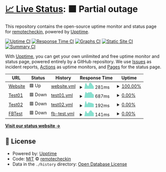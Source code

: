 # [📈 Live Status](https://remotecheckin.github.io/monitor): <!--live status--> **🟧 Partial outage**

This repository contains the open-source uptime monitor and status page for [remotecheckin](https://remotecheckin.github.io/monitor), powered by [Upptime](https://github.com/upptime/upptime).

[![Uptime CI](https://github.com/remotecheckin/monitor/workflows/Uptime%20CI/badge.svg)](https://github.com/remotecheckin/monitor/actions?query=workflow%3A%22Uptime+CI%22)
[![Response Time CI](https://github.com/remotecheckin/monitor/workflows/Response%20Time%20CI/badge.svg)](https://github.com/remotecheckin/monitor/actions?query=workflow%3A%22Response+Time+CI%22)
[![Graphs CI](https://github.com/remotecheckin/monitor/workflows/Graphs%20CI/badge.svg)](https://github.com/remotecheckin/monitor/actions?query=workflow%3A%22Graphs+CI%22)
[![Static Site CI](https://github.com/remotecheckin/monitor/workflows/Static%20Site%20CI/badge.svg)](https://github.com/remotecheckin/monitor/actions?query=workflow%3A%22Static+Site+CI%22)
[![Summary CI](https://github.com/remotecheckin/monitor/workflows/Summary%20CI/badge.svg)](https://github.com/remotecheckin/monitor/actions?query=workflow%3A%22Summary+CI%22)

With [Upptime](https://upptime.js.org), you can get your own unlimited and free uptime monitor and status page, powered entirely by a GitHub repository. We use [Issues](https://github.com/remotecheckin/monitor/issues) as incident reports, [Actions](https://github.com/remotecheckin/monitor/actions) as uptime monitors, and [Pages](https://remotecheckin.github.io/monitor) for the status page.

<!--start: status pages-->
<!-- This summary is generated by Upptime (https://github.com/upptime/upptime) -->
<!-- Do not edit this manually, your changes will be overwritten -->
<!-- prettier-ignore -->
| URL | Status | History | Response Time | Uptime |
| --- | ------ | ------- | ------------- | ------ |
| <img alt="" src="https://icons.duckduckgo.com/ip3/www.remotecheckin.co.uk.ico" height="13"> [Website](https://www.remotecheckin.co.uk) | 🟩 Up | [website.yml](https://github.com/remotecheckin/monitor/commits/HEAD/history/website.yml) | <details><summary><img alt="Response time graph" src="./graphs/website/response-time-week.png" height="20"> 281ms</summary><br><a href="https://monitor.remotecheckin.co.uk/history/website"><img alt="Response time 287" src="https://img.shields.io/endpoint?url=https%3A%2F%2Fraw.githubusercontent.com%2Fremotecheckin%2Fmonitor%2FHEAD%2Fapi%2Fwebsite%2Fresponse-time.json"></a><br><a href="https://monitor.remotecheckin.co.uk/history/website"><img alt="24-hour response time 432" src="https://img.shields.io/endpoint?url=https%3A%2F%2Fraw.githubusercontent.com%2Fremotecheckin%2Fmonitor%2FHEAD%2Fapi%2Fwebsite%2Fresponse-time-day.json"></a><br><a href="https://monitor.remotecheckin.co.uk/history/website"><img alt="7-day response time 281" src="https://img.shields.io/endpoint?url=https%3A%2F%2Fraw.githubusercontent.com%2Fremotecheckin%2Fmonitor%2FHEAD%2Fapi%2Fwebsite%2Fresponse-time-week.json"></a><br><a href="https://monitor.remotecheckin.co.uk/history/website"><img alt="30-day response time 247" src="https://img.shields.io/endpoint?url=https%3A%2F%2Fraw.githubusercontent.com%2Fremotecheckin%2Fmonitor%2FHEAD%2Fapi%2Fwebsite%2Fresponse-time-month.json"></a><br><a href="https://monitor.remotecheckin.co.uk/history/website"><img alt="1-year response time 287" src="https://img.shields.io/endpoint?url=https%3A%2F%2Fraw.githubusercontent.com%2Fremotecheckin%2Fmonitor%2FHEAD%2Fapi%2Fwebsite%2Fresponse-time-year.json"></a></details> | <details><summary><a href="https://monitor.remotecheckin.co.uk/history/website">100.00%</a></summary><a href="https://monitor.remotecheckin.co.uk/history/website"><img alt="All-time uptime 99.99%" src="https://img.shields.io/endpoint?url=https%3A%2F%2Fraw.githubusercontent.com%2Fremotecheckin%2Fmonitor%2FHEAD%2Fapi%2Fwebsite%2Fuptime.json"></a><br><a href="https://monitor.remotecheckin.co.uk/history/website"><img alt="24-hour uptime 100.00%" src="https://img.shields.io/endpoint?url=https%3A%2F%2Fraw.githubusercontent.com%2Fremotecheckin%2Fmonitor%2FHEAD%2Fapi%2Fwebsite%2Fuptime-day.json"></a><br><a href="https://monitor.remotecheckin.co.uk/history/website"><img alt="7-day uptime 100.00%" src="https://img.shields.io/endpoint?url=https%3A%2F%2Fraw.githubusercontent.com%2Fremotecheckin%2Fmonitor%2FHEAD%2Fapi%2Fwebsite%2Fuptime-week.json"></a><br><a href="https://monitor.remotecheckin.co.uk/history/website"><img alt="30-day uptime 100.00%" src="https://img.shields.io/endpoint?url=https%3A%2F%2Fraw.githubusercontent.com%2Fremotecheckin%2Fmonitor%2FHEAD%2Fapi%2Fwebsite%2Fuptime-month.json"></a><br><a href="https://monitor.remotecheckin.co.uk/history/website"><img alt="1-year uptime 99.99%" src="https://img.shields.io/endpoint?url=https%3A%2F%2Fraw.githubusercontent.com%2Fremotecheckin%2Fmonitor%2FHEAD%2Fapi%2Fwebsite%2Fuptime-year.json"></a></details>
| <img alt="" src="https://icons.duckduckgo.com/ip3/app.remotecheckin.co.uk.ico" height="13"> [Test01](https://app.remotecheckin.co.uk/Check_in?SiteID=Test01) | 🟥 Down | [test01.yml](https://github.com/remotecheckin/monitor/commits/HEAD/history/test01.yml) | <details><summary><img alt="Response time graph" src="./graphs/test01/response-time-week.png" height="20"> 687ms</summary><br><a href="https://monitor.remotecheckin.co.uk/history/test01"><img alt="Response time 720" src="https://img.shields.io/endpoint?url=https%3A%2F%2Fraw.githubusercontent.com%2Fremotecheckin%2Fmonitor%2FHEAD%2Fapi%2Ftest01%2Fresponse-time.json"></a><br><a href="https://monitor.remotecheckin.co.uk/history/test01"><img alt="24-hour response time 722" src="https://img.shields.io/endpoint?url=https%3A%2F%2Fraw.githubusercontent.com%2Fremotecheckin%2Fmonitor%2FHEAD%2Fapi%2Ftest01%2Fresponse-time-day.json"></a><br><a href="https://monitor.remotecheckin.co.uk/history/test01"><img alt="7-day response time 687" src="https://img.shields.io/endpoint?url=https%3A%2F%2Fraw.githubusercontent.com%2Fremotecheckin%2Fmonitor%2FHEAD%2Fapi%2Ftest01%2Fresponse-time-week.json"></a><br><a href="https://monitor.remotecheckin.co.uk/history/test01"><img alt="30-day response time 709" src="https://img.shields.io/endpoint?url=https%3A%2F%2Fraw.githubusercontent.com%2Fremotecheckin%2Fmonitor%2FHEAD%2Fapi%2Ftest01%2Fresponse-time-month.json"></a><br><a href="https://monitor.remotecheckin.co.uk/history/test01"><img alt="1-year response time 720" src="https://img.shields.io/endpoint?url=https%3A%2F%2Fraw.githubusercontent.com%2Fremotecheckin%2Fmonitor%2FHEAD%2Fapi%2Ftest01%2Fresponse-time-year.json"></a></details> | <details><summary><a href="https://monitor.remotecheckin.co.uk/history/test01">0.00%</a></summary><a href="https://monitor.remotecheckin.co.uk/history/test01"><img alt="All-time uptime 0.05%" src="https://img.shields.io/endpoint?url=https%3A%2F%2Fraw.githubusercontent.com%2Fremotecheckin%2Fmonitor%2FHEAD%2Fapi%2Ftest01%2Fuptime.json"></a><br><a href="https://monitor.remotecheckin.co.uk/history/test01"><img alt="24-hour uptime 0.00%" src="https://img.shields.io/endpoint?url=https%3A%2F%2Fraw.githubusercontent.com%2Fremotecheckin%2Fmonitor%2FHEAD%2Fapi%2Ftest01%2Fuptime-day.json"></a><br><a href="https://monitor.remotecheckin.co.uk/history/test01"><img alt="7-day uptime 0.00%" src="https://img.shields.io/endpoint?url=https%3A%2F%2Fraw.githubusercontent.com%2Fremotecheckin%2Fmonitor%2FHEAD%2Fapi%2Ftest01%2Fuptime-week.json"></a><br><a href="https://monitor.remotecheckin.co.uk/history/test01"><img alt="30-day uptime 0.00%" src="https://img.shields.io/endpoint?url=https%3A%2F%2Fraw.githubusercontent.com%2Fremotecheckin%2Fmonitor%2FHEAD%2Fapi%2Ftest01%2Fuptime-month.json"></a><br><a href="https://monitor.remotecheckin.co.uk/history/test01"><img alt="1-year uptime 0.05%" src="https://img.shields.io/endpoint?url=https%3A%2F%2Fraw.githubusercontent.com%2Fremotecheckin%2Fmonitor%2FHEAD%2Fapi%2Ftest01%2Fuptime-year.json"></a></details>
| <img alt="" src="https://icons.duckduckgo.com/ip3/app.remotecheckin.co.uk.ico" height="13"> [Test02](https://app.remotecheckin.co.uk/Check_in?SiteID=Test02) | 🟥 Down | [test02.yml](https://github.com/remotecheckin/monitor/commits/HEAD/history/test02.yml) | <details><summary><img alt="Response time graph" src="./graphs/test02/response-time-week.png" height="20"> 192ms</summary><br><a href="https://monitor.remotecheckin.co.uk/history/test02"><img alt="Response time 198" src="https://img.shields.io/endpoint?url=https%3A%2F%2Fraw.githubusercontent.com%2Fremotecheckin%2Fmonitor%2FHEAD%2Fapi%2Ftest02%2Fresponse-time.json"></a><br><a href="https://monitor.remotecheckin.co.uk/history/test02"><img alt="24-hour response time 229" src="https://img.shields.io/endpoint?url=https%3A%2F%2Fraw.githubusercontent.com%2Fremotecheckin%2Fmonitor%2FHEAD%2Fapi%2Ftest02%2Fresponse-time-day.json"></a><br><a href="https://monitor.remotecheckin.co.uk/history/test02"><img alt="7-day response time 192" src="https://img.shields.io/endpoint?url=https%3A%2F%2Fraw.githubusercontent.com%2Fremotecheckin%2Fmonitor%2FHEAD%2Fapi%2Ftest02%2Fresponse-time-week.json"></a><br><a href="https://monitor.remotecheckin.co.uk/history/test02"><img alt="30-day response time 238" src="https://img.shields.io/endpoint?url=https%3A%2F%2Fraw.githubusercontent.com%2Fremotecheckin%2Fmonitor%2FHEAD%2Fapi%2Ftest02%2Fresponse-time-month.json"></a><br><a href="https://monitor.remotecheckin.co.uk/history/test02"><img alt="1-year response time 198" src="https://img.shields.io/endpoint?url=https%3A%2F%2Fraw.githubusercontent.com%2Fremotecheckin%2Fmonitor%2FHEAD%2Fapi%2Ftest02%2Fresponse-time-year.json"></a></details> | <details><summary><a href="https://monitor.remotecheckin.co.uk/history/test02">0.00%</a></summary><a href="https://monitor.remotecheckin.co.uk/history/test02"><img alt="All-time uptime 0.01%" src="https://img.shields.io/endpoint?url=https%3A%2F%2Fraw.githubusercontent.com%2Fremotecheckin%2Fmonitor%2FHEAD%2Fapi%2Ftest02%2Fuptime.json"></a><br><a href="https://monitor.remotecheckin.co.uk/history/test02"><img alt="24-hour uptime 0.00%" src="https://img.shields.io/endpoint?url=https%3A%2F%2Fraw.githubusercontent.com%2Fremotecheckin%2Fmonitor%2FHEAD%2Fapi%2Ftest02%2Fuptime-day.json"></a><br><a href="https://monitor.remotecheckin.co.uk/history/test02"><img alt="7-day uptime 0.00%" src="https://img.shields.io/endpoint?url=https%3A%2F%2Fraw.githubusercontent.com%2Fremotecheckin%2Fmonitor%2FHEAD%2Fapi%2Ftest02%2Fuptime-week.json"></a><br><a href="https://monitor.remotecheckin.co.uk/history/test02"><img alt="30-day uptime 0.00%" src="https://img.shields.io/endpoint?url=https%3A%2F%2Fraw.githubusercontent.com%2Fremotecheckin%2Fmonitor%2FHEAD%2Fapi%2Ftest02%2Fuptime-month.json"></a><br><a href="https://monitor.remotecheckin.co.uk/history/test02"><img alt="1-year uptime 0.01%" src="https://img.shields.io/endpoint?url=https%3A%2F%2Fraw.githubusercontent.com%2Fremotecheckin%2Fmonitor%2FHEAD%2Fapi%2Ftest02%2Fuptime-year.json"></a></details>
| <img alt="" src="https://icons.duckduckgo.com/ip3/app.remotecheckin.co.uk.ico" height="13"> [FBTest](https://app.remotecheckin.co.uk/Check_in?SiteID=FBTest) | 🟥 Down | [fb-test.yml](https://github.com/remotecheckin/monitor/commits/HEAD/history/fb-test.yml) | <details><summary><img alt="Response time graph" src="./graphs/fb-test/response-time-week.png" height="20"> 141ms</summary><br><a href="https://monitor.remotecheckin.co.uk/history/fb-test"><img alt="Response time 149" src="https://img.shields.io/endpoint?url=https%3A%2F%2Fraw.githubusercontent.com%2Fremotecheckin%2Fmonitor%2FHEAD%2Fapi%2Ffb-test%2Fresponse-time.json"></a><br><a href="https://monitor.remotecheckin.co.uk/history/fb-test"><img alt="24-hour response time 201" src="https://img.shields.io/endpoint?url=https%3A%2F%2Fraw.githubusercontent.com%2Fremotecheckin%2Fmonitor%2FHEAD%2Fapi%2Ffb-test%2Fresponse-time-day.json"></a><br><a href="https://monitor.remotecheckin.co.uk/history/fb-test"><img alt="7-day response time 141" src="https://img.shields.io/endpoint?url=https%3A%2F%2Fraw.githubusercontent.com%2Fremotecheckin%2Fmonitor%2FHEAD%2Fapi%2Ffb-test%2Fresponse-time-week.json"></a><br><a href="https://monitor.remotecheckin.co.uk/history/fb-test"><img alt="30-day response time 152" src="https://img.shields.io/endpoint?url=https%3A%2F%2Fraw.githubusercontent.com%2Fremotecheckin%2Fmonitor%2FHEAD%2Fapi%2Ffb-test%2Fresponse-time-month.json"></a><br><a href="https://monitor.remotecheckin.co.uk/history/fb-test"><img alt="1-year response time 149" src="https://img.shields.io/endpoint?url=https%3A%2F%2Fraw.githubusercontent.com%2Fremotecheckin%2Fmonitor%2FHEAD%2Fapi%2Ffb-test%2Fresponse-time-year.json"></a></details> | <details><summary><a href="https://monitor.remotecheckin.co.uk/history/fb-test">0.00%</a></summary><a href="https://monitor.remotecheckin.co.uk/history/fb-test"><img alt="All-time uptime 0.04%" src="https://img.shields.io/endpoint?url=https%3A%2F%2Fraw.githubusercontent.com%2Fremotecheckin%2Fmonitor%2FHEAD%2Fapi%2Ffb-test%2Fuptime.json"></a><br><a href="https://monitor.remotecheckin.co.uk/history/fb-test"><img alt="24-hour uptime 0.00%" src="https://img.shields.io/endpoint?url=https%3A%2F%2Fraw.githubusercontent.com%2Fremotecheckin%2Fmonitor%2FHEAD%2Fapi%2Ffb-test%2Fuptime-day.json"></a><br><a href="https://monitor.remotecheckin.co.uk/history/fb-test"><img alt="7-day uptime 0.00%" src="https://img.shields.io/endpoint?url=https%3A%2F%2Fraw.githubusercontent.com%2Fremotecheckin%2Fmonitor%2FHEAD%2Fapi%2Ffb-test%2Fuptime-week.json"></a><br><a href="https://monitor.remotecheckin.co.uk/history/fb-test"><img alt="30-day uptime 0.00%" src="https://img.shields.io/endpoint?url=https%3A%2F%2Fraw.githubusercontent.com%2Fremotecheckin%2Fmonitor%2FHEAD%2Fapi%2Ffb-test%2Fuptime-month.json"></a><br><a href="https://monitor.remotecheckin.co.uk/history/fb-test"><img alt="1-year uptime 0.04%" src="https://img.shields.io/endpoint?url=https%3A%2F%2Fraw.githubusercontent.com%2Fremotecheckin%2Fmonitor%2FHEAD%2Fapi%2Ffb-test%2Fuptime-year.json"></a></details>

<!--end: status pages-->

[**Visit our status website →**](https://remotecheckin.github.io/monitor)

## 📄 License

- Powered by: [Upptime](https://github.com/upptime/upptime)
- Code: [MIT](./LICENSE) © [remotecheckin](https://remotecheckin.github.io/monitor)
- Data in the `./history` directory: [Open Database License](https://opendatacommons.org/licenses/odbl/1-0/)
